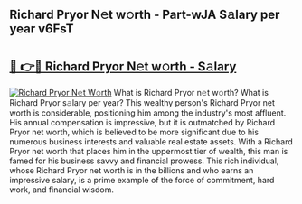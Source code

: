 ## Richard Pryor N𝚎t w𝚘rth - Part-wJA S𝚊lary per year v6FsT

# <h2><a href="http://gc4ep3.nevu.top/?p=Richard+Pryor">🔗 👉🔴 Richard Pryor N𝚎t w𝚘rth - S𝚊lary</a></h2>

[![Richard Pryor N𝚎t W𝚘rth](https://i.imgur.com/Oavwk0R.jpeg)](http://gc4ep3.nevu.top/?p=Richard+Pryor)
What is Richard Pryor n𝚎t w𝚘rth? What is Richard Pryor s𝚊lary per year?
This wealthy person's Richard Pryor net worth is considerable, positioning him among the industry's most affluent. His annual compensation is impressive, but it is outmatched by Richard Pryor net worth, which is believed to be more significant due to his numerous business interests and valuable real estate assets. With a Richard Pryor net worth that places him in the uppermost tier of wealth, this man is famed for his business savvy and financial prowess. This rich individual, whose Richard Pryor net worth is in the billions and who earns an impressive salary, is a prime example of the force of commitment, hard work, and financial wisdom.
